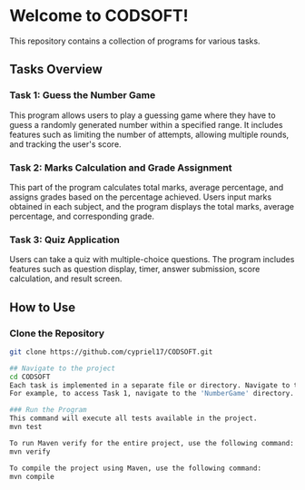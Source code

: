 # Welcome to CODSOFT!

This repository contains a collection of programs for various tasks.

## Tasks Overview

### Task 1: Guess the Number Game

This program allows users to play a guessing game where they have to guess a randomly generated number within a specified range. 
It includes features such as limiting the number of attempts, allowing multiple rounds, and tracking the user's score.

### Task 2: Marks Calculation and Grade Assignment

This part of the program calculates total marks, average percentage, and assigns grades based on the percentage achieved. 
Users input marks obtained in each subject, and the program displays the total marks, average percentage, and corresponding grade.

### Task 3: Quiz Application

Users can take a quiz with multiple-choice questions. 
The program includes features such as question display, timer, answer submission, score calculation, and result screen.

## How to Use

### Clone the Repository

```bash
git clone https://github.com/cypriel17/CODSOFT.git

## Navigate to the project
cd CODSOFT
Each task is implemented in a separate file or directory. Navigate to the specific task directory to access its code.
For example, to access Task 1, navigate to the 'NumberGame' directory.

### Run the Program
This command will execute all tests available in the project.
mvn test

To run Maven verify for the entire project, use the following command:
mvn verify

To compile the project using Maven, use the following command:
mvn compile
